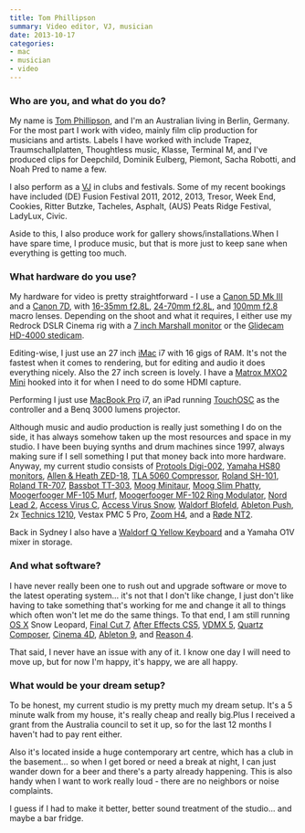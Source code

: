 ```yaml
---
title: Tom Phillipson
summary: Video editor, VJ, musician
date: 2013-10-17
categories:
- mac
- musician
- video
---
```


### Who are you, and what do you do?

My name is [Tom Phillipson](http://www.auto64.com/ "Tom's website."), and I'm an Australian living in Berlin, Germany. For the most part I work with video, mainly film clip production for musicians and artists. Labels I have worked with include Trapez, Traumschallplatten, Thoughtless music, Klasse, Terminal M, and I've produced clips for Deepchild, Dominik Eulberg, Piemont, Sacha Robotti, and Noah Pred to name a few.

I also perform as a [VJ](http://vimeo.com/57269796 "Tom's 2013 showreel on Vimeo.") in clubs and festivals. Some of my recent bookings have included (DE) Fusion Festival 2011, 2012, 2013, Tresor, Week End, Cookies, Ritter Butzke, Tacheles, Asphalt, (AUS) Peats Ridge Festival, LadyLux, Civic.

Aside to this, I also produce work for gallery shows/installations.When I have spare time, I produce music, but that is more just to keep sane when everything is getting too much.

### What hardware do you use?

My hardware for video is pretty straightforward - I use a [Canon 5D Mk III][eos-5d-mark-iii] and a [Canon 7D][eos-7d], with [16-35mm f2.8L][ef-16-35mm-f2.8l-ii-usm], [24-70mm f2.8L][ef-24-70mm-f2.8l-usm], and [100mm f2.8][ef-100mm-f2.8-macro-usm] macro lenses. Depending on the shoot and what it requires, I either use my Redrock DSLR Cinema rig with a [7 inch Marshall monitor][m-ct7] or the [Glidecam HD-4000 stedicam][hd-4000].

Editing-wise, I just use an 27 inch [iMac][] i7 with 16 gigs of RAM. It's not the fastest when it comes to rendering, but for editing and audio it does everything nicely. Also the 27 inch screen is lovely.  I have a [Matrox MXO2 Mini][mxo2-mini] hooked into it for when I need to do some HDMI capture.

Performing I just use [MacBook Pro][macbook-pro] i7, an iPad running [TouchOSC][touchosc-ios] as the controller and a Benq 3000 lumens projector.

Although music and audio production is really just something I do on the side, it has always somehow taken up the most resources and space in my studio. I have been buying synths and drum machines since 1997, always making sure if I sell something I put that money back into more hardware. Anyway, my current studio consists of [Protools Digi-002][digi-002], [Yamaha HS80 monitors][hs80m], [Allen & Heath ZED-18][zed-18], [TLA 5060 Compressor][5060], [Roland SH-101][sh-101], [Roland TR-707][tr-707], [Bassbot TT-303][tt-303], [Moog Minitaur][minitaur], [Moog Slim Phatty][slim-phatty], [Moogerfooger MF-105 Murf][mf-105m-midi-murf], [Moogerfooger MF-102 Ring Modulator][mf-102-ring-modulator], [Nord Lead 2][nord-lead-2], [Access Virus C][access-virus-c], [Access Virus Snow][access-virus-snow], [Waldorf Blofeld][blofeld], [Ableton Push][push], 2x [Technics 1210][sl-1210], Vestax PMC 5 Pro, [Zoom H4][h4], and a [Røde NT2][nt2].

Back in Sydney I also have a [Waldorf Q Yellow Keyboard][q] and a Yamaha O1V mixer in storage.

### And what software?

I have never really been one to rush out and upgrade software or move to the latest operating system... it's not that I don't like change, I just don't like having to take something that's working for me and change it all to things which often won't let me do the same things. To that end, I am still running [OS X][macos] Snow Leopard, [Final Cut 7][final-cut-pro], [After Effects CS5][after-effects], [VDMX 5][vdmx], [Quartz Composer][quartz-composer], [Cinema 4D][cinema-4d], [Ableton 9][live], and [Reason 4][reason].

That said, I never have an issue with any of it. I know one day I will need to move up, but for now I'm happy, it's happy, we are all happy.

### What would be your dream setup?

To be honest, my current studio is my pretty much my dream setup.  It's a 5 minute walk from my house, it's really cheap and really big.Plus I received a grant from the Australia council to set it up, so for the last 12 months I haven't had to pay rent either.

Also it's located inside a huge contemporary art centre, which has a club in the basement... so when I get bored or need a break at night, I can just wander down for a beer and there's a party already happening. This is also handy when I want to work really loud - there are no neighbors or noise complaints.

I guess if I had to make it better, better sound treatment of the studio... and maybe a bar fridge.

[5060]: https://www.tlaudio.co.uk/docs/products/5060.shtml "An audio compressor."
[access-virus-c]: https://en.wikipedia.org/wiki/Access_Virus "An analog synth."
[access-virus-snow]: http://web.archive.org/web/20190508114432/https://www.amazon.com/Access-Virus-Snow-Portable-Synthesizer/dp/B00188894M "A portable synth."
[after-effects]: https://www.adobe.com/products/aftereffects.html "Motion graphics and video editing software."
[blofeld]: https://en.wikipedia.org/wiki/Blofeld_(synthesizer) "A synth."
[cinema-4d]: http://web.archive.org/web/20160602174133/http://www.maxon.net/en/products/cinema-4d-prime/who-should-use-it.html "3D rendering software."
[digi-002]: http://web.archive.org/web/20190508114412/https://www.amazon.com/Digidesign-Digi-002-LE-Rackmount/dp/B0002H0GU0 "Multitrack studio hardware."
[ef-100mm-f2.8-macro-usm]: http://web.archive.org/web/20151026021406/http://www.usa.canon.com:80/cusa/consumer/products/cameras/ef_lens_lineup/ef_100mm_f_2_8_macro_usm "A macro lens."
[ef-16-35mm-f2.8l-ii-usm]: http://web.archive.org/web/20151103123732/http://usa.canon.com:80/cusa/consumer/products/cameras/ef_lens_lineup/ef_16_35mm_f_2_8l_ii_usm "A wide zoom lens for DSLRs."
[ef-24-70mm-f2.8l-usm]: https://www.usa.canon.com/cusa/consumer/products/cameras/ef_lens_lineup/ef_24_70mm_f_2_8l_usm "A zoom lens for cameras."
[eos-5d-mark-iii]: https://www.usa.canon.com/cusa/consumer/products/cameras/slr_cameras/eos_5d_mark_iii "A 22.3 megapixel DSLR."
[eos-7d]: http://web.archive.org/web/20151105102657/http://www.usa.canon.com/cusa/consumer/products/cameras/slr_cameras/eos_7d "An 18 megapixel digital SLR."
[final-cut-pro]: https://en.wikipedia.org/wiki/Final_Cut_Pro "A nonlinear video editor."
[h4]: https://en.wikipedia.org/wiki/Zoom_H4_Handy_Recorder "A digital audio recorder."
[hd-4000]: http://web.archive.org/web/20230131000343/http://www.amazon.com/Glidecam-HD-4000-Hand-Held-Stabilizer/dp/B0021AES4G/ "A camera stabiliser."
[hs80m]: https://usa.yamaha.com/products/proaudio/speakers/hs_series/ "Studio speakers."
[imac]: https://www.apple.com/imac-24/ "An all-in-one computer."
[live]: https://www.ableton.com/en/live/ "Musical creation software."
[m-ct7]: http://web.archive.org/web/20180220074226/http://www.lcdracks.com:80/monitors/model/M-CT7.php "A 7 inch LCD screen for DSLRs and HD video cameras."
[macbook-pro]: https://www.apple.com/macbook-pro/ "A laptop."
[macos]: https://en.wikipedia.org/wiki/MacOS "An operating system for Mac hardware."
[mf-102-ring-modulator]: https://www.moogmusic.com/products/moogerfoogers/mf-102-ring-modulator "An audio effect box."
[mf-105m-midi-murf]: https://www.moogmusic.com/products/moogerfoogers/mf-105m-midi-murf "An audio effects box."
[minitaur]: https://www.moogmusic.com/products/taurus/minitaur "A bass synth."
[mxo2-mini]: http://web.archive.org/web/20160621122223/http://www.matrox.com:80/video/en/products/mxo2_mini/ "An HDMI and analog video/audio capturing device."
[nord-lead-2]: https://www.vintagesynth.com/clavia/nord2.php "A synthesizer."
[nt2]: http://recordinghacks.com/microphones/Rode/NT2 "A condensor microphone."
[push]: https://www.ableton.com/en/push/ "Unique music-making hardware."
[q]: https://www.vintagesynth.com/waldorf/waldorf_q.php "An analog synth."
[quartz-composer]: https://en.wikipedia.org/wiki/Quartz_Composer "A visual programming environment."
[reason]: https://www.reasonstudios.com/ "A virtual studio rack for creating music."
[sh-101]: https://en.wikipedia.org/wiki/Roland_SH-101 "A bass synth."
[sl-1210]: https://en.wikipedia.org/wiki/Technics_SL-1200 "A turntable."
[slim-phatty]: https://www.moogmusic.com/products/phattys/slim-phatty "An analog synth."
[touchosc-ios]: https://hexler.net/touchosc "An OSC and MIDI controller for iOS."
[tr-707]: https://en.wikipedia.org/wiki/Roland_TR-707 "A drum machine."
[tt-303]: https://www.cyclone-analogic.fr/en/34-bass-bot-tt-303-0701980493430.html "An audio sequencer."
[vdmx]: https://vidvox.net/ "Real-time video studio software for the Mac."
[zed-18]: https://www.allen-heath.com/ahproducts/zed-18/ "An audio mixer."
